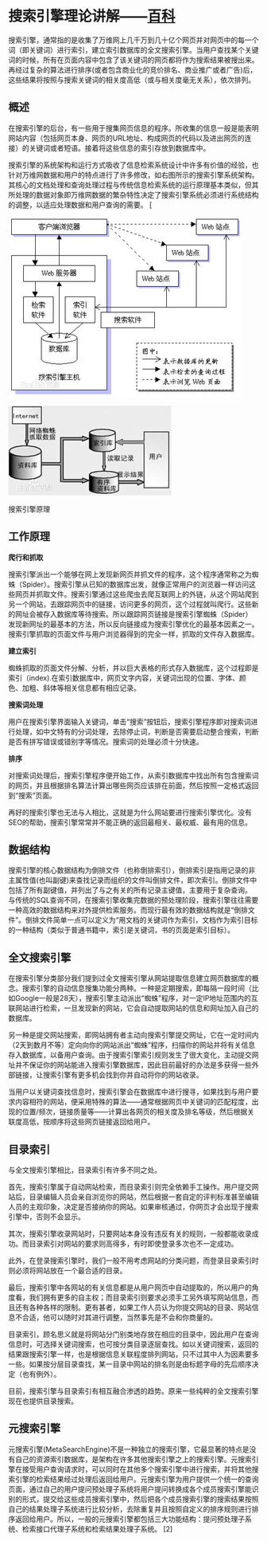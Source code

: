 # 搜索引擎理论讲解——[百科](https://baike.baidu.com/item/%E6%90%9C%E7%B4%A2%E5%BC%95%E6%93%8E%E5%8E%9F%E7%90%86/11054474?fr=aladdin)

搜索引擎，通常指的是收集了万维网上几千万到几十亿个网页并对网页中的每一个词（即关键词）进行索引，建立索引数据库的全文搜索引擎。当用户查找某个关键词的时候，所有在页面内容中包含了该关键词的网页都将作为搜索结果被搜出来。再经过复杂的算法进行排序\(或者包含商业化的竞价排名、商业推广或者广告\)后，这些结果将按照与搜索关键词的相关度高低（或与相关度毫无关系），依次排列。

## 概述

在搜索引擎的后台，有一些用于搜集网页信息的程序。所收集的信息一般是能表明网站内容（包括网页本身、网页的URL地址、构成网页的代码以及进出网页的连接）的关键词或者短语。接着将这些信息的索引存放到数据库中。

搜索引擎的系统架构和运行方式吸收了信息检索系统设计中许多有价值的经验，也针对万维网数据和用户的特点进行了许多修改，如右图所示的搜索引擎系统架构。其核心的文档处理和查询处理过程与传统信息检索系统的运行原理基本类似，但其所处理的数据对象即万维网数据的繁杂特性决定了搜索引擎系统必须进行系统结构的调整，以适应处理数据和用户查询的需要。 \[

![](/assets/import-01.png)

![](/assets/import-02.png)

搜索引擎原理

## 工作原理

**爬行和抓取**

搜索引擎派出一个能够在网上发现新网页并抓文件的程序，这个程序通常称之为蜘蛛（Spider）。搜索引擎从已知的数据库出发，就像正常用户的浏览器一样访问这些网页并抓取文件。搜索引擎通过这些爬虫去爬互联网上的外链，从这个网站爬到另一个网站，去跟踪网页中的链接，访问更多的网页，这个过程就叫爬行。这些新的网址会被存入数据库等待搜索。所以跟踪网页链接是搜索引擎蜘蛛（Spider）发现新网址的最基本的方法，所以反向链接成为搜索引擎优化的最基本因素之一。搜索引擎抓取的页面文件与用户浏览器得到的完全一样，抓取的文件存入数据库。

**建立索引**

蜘蛛抓取的页面文件分解、分析，并以巨大表格的形式存入数据库，这个过程即是索引（index\).在索引数据库中，网页文字内容，关键词出现的位置、字体、颜色、加粗、斜体等相关信息都有相应记录。

**搜索词处理**

用户在搜索引擎界面输入关键词，单击“搜索”按钮后，搜索引擎程序即对搜索词进行处理，如中文特有的分词处理，去除停止词，判断是否需要启动整合搜索，判断是否有拼写错误或错别字等情况。搜索词的处理必须十分快速。

**排序**

对搜索词处理后，搜索引擎程序便开始工作，从索引数据库中找出所有包含搜索词的网页，并且根据排名算法计算出哪些网页应该排在前面，然后按照一定格式返回到“搜索”页面。

再好的搜索引擎也无法与人相比，这就是为什么网站要进行搜索引擎优化。没有SEO的帮助，搜索引擎常常并不能正确的返回最相关、最权威、最有用的信息。

## 数据结构

搜索引擎的核心数据结构为倒排文件（也称倒排索引），倒排索引是指用记录的非主属性值\(也叫副键\)来查找记录而组织的文件叫倒排文件，即次索引。倒排文件中包括了所有副键值，并列出了与之有关的所有记录主键值，主要用于复杂查询。 与传统的SQL查询不同，在搜索引擎收集完数据的预处理阶段，搜索引擎往往需要一种高效的数据结构来对外提供检索服务。而现行最有效的数据结构就是“倒排文件”。倒排文件简单一点可以定义为“用文档的关键词作为索引，文档作为索引目标的一种结构（类似于普通书籍中，索引是关键词，书的页面是索引目标）。

## 全文搜索引擎

在搜索引擎分类部分我们提到过全文搜索引擎从网站提取信息建立网页数据库的概念。搜索引擎的自动信息搜集功能分两种。一种是定期搜索，即每隔一段时间（比如Google一般是28天），搜索引擎主动派出“蜘蛛”程序，对一定IP地址范围内的互联网站进行检索，一旦发现新的网站，它会自动提取网站的信息和网址加入自己的数据库。

另一种是提交网站搜索，即网站拥有者主动向搜索引擎提交网址，它在一定时间内（2天到数月不等）定向向你的网站派出“蜘蛛”程序，扫描你的网站并将有关信息存入数据库，以备用户查询。由于搜索引擎索引规则发生了很大变化，主动提交网址并不保证你的网站能进入搜索引擎数据库，因此目前最好的办法是多获得一些外部链接，让搜索引擎有更多机会找到你并自动将你的网站收录。

当用户以关键词查找信息时，搜索引擎会在数据库中进行搜寻，如果找到与用户要求内容相符的网站，便采用特殊的算法——通常根据网页中关键词的匹配程度，出现的位置/频次，链接质量等——计算出各网页的相关度及排名等级，然后根据关联度高低，按顺序将这些网页链接返回给用户。

## 目录索引

与全文搜索引擎相比，目录索引有许多不同之处。

首先，搜索引擎属于自动网站检索，而目录索引则完全依赖手工操作。用户提交网站后，目录编辑人员会亲自浏览你的网站，然后根据一套自定的评判标准甚至编辑人员的主观印象，决定是否接纳你的网站。如果审核通过，你网页才会出现于搜索引擎中，否则不会显示。

其次，搜索引擎收录网站时，只要网站本身没有违反有关的规则，一般都能收录成功。而目录索引对网站的要求则高得多，有时即使登录多次也不一定成功。

此外，在登录搜索引擎时，我们一般不用考虑网站的分类问题，而登录目录索引时则必须将网站放在一个最合适的目录。

最后，搜索引擎中各网站的有关信息都是从用户网页中自动提取的，所以用户的角度看，我们拥有更多的自主权；而目录索引则要求必须手工另外填写网站信息，而且还有各种各样的限制。更有甚者，如果工作人员认为你提交网站的目录、网站信息不合适，他可以随时对其进行调整，当然事先是不会和你商量的。

目录索引，顾名思义就是将网站分门别类地存放在相应的目录中，因此用户在查询信息时，可选择关键词搜索，也可按分类目录逐层查找。如以关键词搜索，返回的结果跟搜索引擎一样，也是根据信息关联程度排列网站，只不过其中人为因素要多一些。如果按分层目录查找，某一目录中网站的排名则是由标题字母的先后顺序决定（也有例外）。

目前，搜索引擎与目录索引有相互融合渗透的趋势。原来一些纯粹的全文搜索引擎现在也提供目录搜索。

## 元搜索引擎

元搜索引擎\(MetaSearchEngine\)不是一种独立的搜索引擎，它最显著的特点是没有自己的资源索引数据库，是架构在许多其他搜索引擎之上的搜索引擎。元搜索引擎在接受用户查询请求时，可以同时在其他多个搜索引擎中进行搜索，并将其他搜索引擎的检索结果经过处理后返回给用户。元搜索引擎为用户提供一个统一的查询页面，通过自己的用户提问预处理子系统将用户提问转换成各个成员搜索引擎能识别的形式，提交给这些成员搜索引擎中，然后把各个成员搜索引擎的搜索结果按照自己的结果处理子系统进行比较分析，去除重复并且按照自定义的排序规则进行排序返回给用户。所以，一般的元搜索引擎都包括三大功能结构：提问预处理子系统、检索接口代理子系统和检索结果处理子系统。 \[2\]

